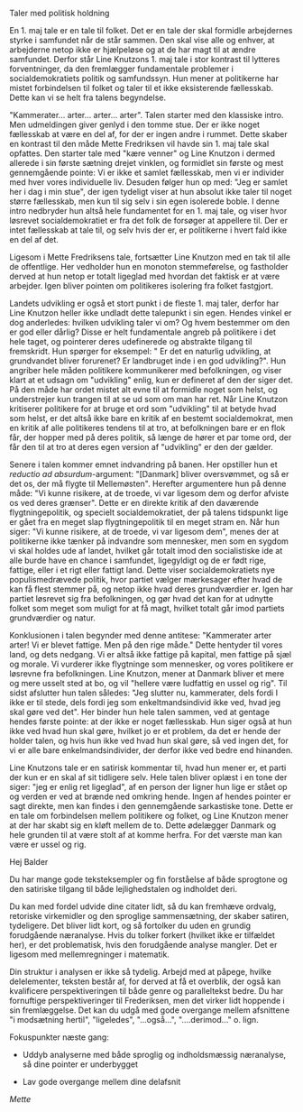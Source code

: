 Taler med politisk holdning

En 1. maj tale er en tale til folket. Det er en tale der skal formidle
arbejdernes styrke i samfundet når de står sammen. Den skal vise alle og
enhver, at arbejderne netop ikke er hjælpeløse og at de har magt til at
ændre samfundet. Derfor står Line Knutzons 1. maj tale i stor kontrast
til lytteres forventninger, da den fremlægger fundamentale problemer i
socialdemokratiets politik og samfundssyn. Hun mener at politikerne har
mistet forbindelsen til folket og taler til et ikke eksisterende
fællesskab. Dette kan vi se helt fra talens begyndelse.

"Kammerater... arter... arter... arter". Talen starter med den klassiske
intro. Men udmeldingen giver genlyd i den tomme stue. Der er ikke noget
fællesskab at være en del af, for der er ingen andre i rummet. Dette
skaber en kontrast til den måde Mette Fredriksen vil havde sin 1. maj
tale skal opfattes. Den starter tale med "kære venner" og Line Knutzon i
dermed allerede i sin første sætning drejet vinklen, og formidlet sin
første og mest gennemgående pointe: Vi er ikke et samlet fællesskab, men
vi er individer med hver vores individuelle liv. Desuden følger hun op
med: "Jeg er samlet her i dag i min stue", der igen tydeligt viser at
hun absolut ikke taler til noget større fællesskab, men kun til sig selv
i sin egen isolerede boble. I denne intro nedbryder hun altså hele
fundamentet for en 1. maj tale, og viser hvor løsrevet socialdemokratiet
er fra det folk de forsøger at appellere til. Der er intet fællesskab at
tale til, og selv hvis der er, er politikerne i hvert fald ikke en del
af det.

Ligesom i Mette Fredriksens tale, fortsætter Line Knutzon med en tak til
alle de offentlige. Her vedholder hun en monoton stemmeførelse, og
fastholder derved at hun netop er totalt ligeglad med hvordan det
faktisk er at være arbejder. Igen bliver pointen om politikeres
isolering fra folket fastgjort.

Landets udvikling er også et stort punkt i de fleste 1. maj taler,
derfor har Line Knutzon heller ikke undladt dette talepunkt i sin egen.
Hendes vinkel er dog anderledes: hvilken udvikling taler vi om? Og hvem
bestemmer om den er god eller dårlig? Disse er helt fundamentale angreb
på politikere i det hele taget, og pointerer deres udefinerede og
abstrakte tilgang til fremskridt. Hun spørger for eksempel: " Er det en
naturlig udvikling, at grundvandet bliver forurenet? Er landbruget inde
i en god udvikling?". Hun angriber hele måden politikere kommunikerer
med befolkningen, og viser klart at et udsagn om "udvikling" enlig, kun
er defineret af den der siger det. På den måde har ordet mistet alt evne
til at formidle noget som helst, og understrejer kun trangen til at se
ud som om man har ret. Når Line Knutzon kritiserer politikere for at
bruge et ord som "udvikling" til at betyde hvad som helst, er det altså
ikke bare en kritik af en bestemt socialdemokrat, men en kritik af alle
politikeres tendens til at tro, at befolkningen bare er en flok får, der
hopper med på deres politik, så længe de hører et par tome ord, der får
den til at tro at deres egen version af "udvikling" er den der gælder.

Senere i talen kommer emnet indvandring på banen. Her opstiller hun et
*reductio ad absurdum*-argument: "\[Danmark\] bliver oversvømmet, og så
er det os, der må flygte til Mellemøsten". Herefter argumentere hun på
denne måde: "Vi kunne risikere, at de troede, vi var ligesom dem og
derfor afviste os ved deres grænser". Dette er en direkte kritik af den
daværende flygtningepolitik, og specielt socialdemokratiet, der på
talens tidspunkt lige er gået fra en meget slap flygtningepolitik til en
meget stram en. Når hun siger: "Vi kunne risikere, at de troede, vi var
ligesom dem", menes der at politikerne ikke tænker på indvandre som
mennesker, men som en sygdom vi skal holdes ude af landet, hvilket går
totalt imod den socialistiske ide at alle burde have en chance i
samfundet, ligegyldigt og de er født rige, fattige, eller i et rigt
eller fattigt land. Dette viser socialdemokratiets nye populismedrævede
politik, hvor partiet vælger mærkesager efter hvad de kan få flest
stemmer på, og netop ikke hvad deres grundværdier er. Igen har partiet
løsrevet sig fra befolkningen, og gør hvad det kan for at udnytte folket
som meget som muligt for at få magt, hvilket totalt går imod partiets
grundværdier og natur.

Konklusionen i talen begynder med denne antitese: "Kammerater arter
arter! Vi er blevet fattige. Men på den rige måde." Dette hentyder til
vores land, og dets nedgang. Vi er altså ikke fattige på kapital, men
fattige på sjæl og morale. Vi vurderer ikke flygtninge som mennesker, og
vores politikere er løsrevne fra befolkningen. Line Knutzon, mener at
Danmark bliver et mere og mere usselt sted at bo, og vil "hellere være
ludfattig en ussel og rig". Til sidst afslutter hun talen således: "Jeg
slutter nu, kammerater, dels fordi I ikke er til stede, dels fordi jeg
som enkeltmandsindivid ikke ved, hvad jeg skal gøre ved det". Her binder
hun hele talen sammen, ved at gentage hendes første pointe: at der ikke
er noget fællesskab. Hun siger også at hun ikke ved hvad hun skal gøre,
hvilket jo er et problem, da det er hende der holder talen, og hvis hun
ikke ved hvad hun skal gøre, så ved ingen det, for vi er alle bare
enkelmandsindivider, der derfor ikke ved bedre end hinanden.

Line Knutzons tale er en satirisk kommentar til, hvad hun mener er, et
parti der kun er en skal af sit tidligere selv. Hele talen bliver oplæst
i en tone der siger: "jeg er enlig ret ligeglad", af en person der
ligner hun lige er stået op og verden er ved at brænde ned omkring
hende. Ingen af hendes pointer er sagt direkte, men kan findes i den
gennemgående sarkastiske tone. Dette er en tale om forbindelsen mellem
politikere og folket, og Line Knutzon mener at der har skabt sig en
kløft mellem de to. Dette ødelægger Danmark og hele grunden til at være
stolt af at komme herfra. For det værste man kan være er ussel og rig.

Hej Balder

Du har mange gode teksteksempler og fin forståelse af både sprogtone og
den satiriske tilgang til både lejlighedstalen og indholdet deri.

Du kan med fordel udvide dine citater lidt, så du kan fremhæve ordvalg,
retoriske virkemidler og den sproglige sammensætning, der skaber
satiren, tydeligere. Det bliver lidt kort, og så fortolker du uden en
grundig forudgående næranalyse. Hvis du tolker forkert (hvilket ikke er
tilfældet her), er det problematisk, hvis den forudgående analyse
mangler. Det er ligesom med mellemregninger i matematik.

Din struktur i analysen er ikke så tydelig. Arbejd med at påpege, hvilke
delelementer, teksten består af, for derved at få et overblik, der også
kan kvalificere perspektiveringen til både genre og paralleltekst bedre.
Du har fornuftige perspektiveringer til Frederiksen, men det virker lidt
hoppende i sin fremlæggelse. Det kan du udgå med gode overgange mellem
afsnittene "i modsætning hertil", "ligeledes", "...også...",
"....derimod..." o. lign.

Fokuspunkter næste gang:

-   Uddyb analyserne med både sproglig og indholdsmæssig næranalyse, så
    dine pointer er underbygget

-   Lav gode overgange mellem dine delafsnit

*Mette*
